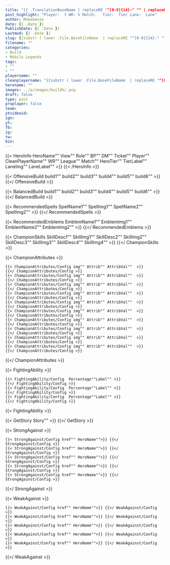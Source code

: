 ```yaml
---
title: "{{ .TranslationBaseName | replaceRE "^[0-9]{14}-" "" | replaceRE "-" " " | title }}"
post_highlight: "Player:  † WR: % Match:   Tier:  Tier Lane:  Lane"
author: MobaGenie
date: {{ .Date }}
PublishDate: {{ .Date }}
Lastmod: {{ .Date }}
slug: {{substr ( lower .File.BaseFileName  | replaceRE "^[0-9]{14}-" "" | replaceRE "," "") 0 80 }}
filename: ""
categories: 
- Build 
- Mobile Legends
tags: 
- ""
- ""
playername: ""
cleanplayername: "{{substr ( lower .File.BaseFileName  | replaceRE "^[0-9]{14}-" "" | replaceRE "," "") 0 80 }}"
heroname: ""
images: ../p/images/buildk/.png
draft: false
type: post
proplayer: false
team: 
ytvideoid: 
ign: 
yt: 
fb: 
ig: 
tw: 
bio: 
---
```


{{< HeroInfo HeroName"" View"" Role"" BP"" DM"" Ticket"" Player"" CleanPlayerName"" WR"" League"" Match"" HeroTier"" TierLabel"" LaneImg"" LaneLabel"" >}} {{< /HeroInfo >}}
 
{{< OffensiveBuild build1""  build2"" build3"" build4"" build5"" build6"" >}} {{</ OffensiveBuild >}}  

{{< BalancedBuild build1""  build2"" build3"" build4"" build5"" build6"" >}} {{</ BalancedBuild >}}  

{{< RecommendedSpells SpellName1"" SpellImg1"" SpellName2"" SpellImg2"" >}} {{</ RecommendedSpells >}}   

{{< RecommendedEmblems EmblemName1"" EmblemImg1"" EmblemName2"" EmblemImg2"" >}} {{</ RecommendedEmblems >}}   

{{< ChampionSkills SkillDesc1"" SkillImg1""  SkillDesc2"" SkillImg2""  SkillDesc3"" SkillImg3""  SkillDesc4"" SkillImg4""  >}} {{</ ChampionSkills >}}
	

{{< ChampionAttributes >}}

	{{< ChampionAttributes/Config img"" Attrib"" AttribVal""  >}} 
	{{</ ChampionAttributes/Config >}}
	{{< ChampionAttributes/Config img"" Attrib"" AttribVal""  >}} 
	{{</ ChampionAttributes/Config >}}
	{{< ChampionAttributes/Config img"" Attrib"" AttribVal""  >}} 
	{{</ ChampionAttributes/Config >}}
	{{< ChampionAttributes/Config img"" Attrib"" AttribVal""  >}} 
	{{</ ChampionAttributes/Config >}}
	{{< ChampionAttributes/Config img"" Attrib"" AttribVal""  >}} 
	{{</ ChampionAttributes/Config >}}
	{{< ChampionAttributes/Config img"" Attrib"" AttribVal""  >}} 
	{{</ ChampionAttributes/Config >}}
	{{< ChampionAttributes/Config img"" Attrib"" AttribVal""  >}} 
	{{</ ChampionAttributes/Config >}}
	{{< ChampionAttributes/Config img"" Attrib"" AttribVal""  >}} 
	{{</ ChampionAttributes/Config >}}
	{{< ChampionAttributes/Config img"" Attrib"" AttribVal""  >}} 
	{{</ ChampionAttributes/Config >}}
	{{< ChampionAttributes/Config img"" Attrib"" AttribVal""  >}} 
	{{</ ChampionAttributes/Config >}}
	
	
{{</ ChampionAttributes >}}


{{< FightingAbility >}}

	{{< FightingAbility/Config  Percentage""Label"" >}} 
	{{</ FightingAbility/Config >}}		
	{{< FightingAbility/Config  Percentage""Label"" >}} 
	{{</ FightingAbility/Config >}}
	{{< FightingAbility/Config  Percentage""Label"" >}} 
	{{</ FightingAbility/Config >}}
	
{{< FightingAbility >}}

{{< GetStory Story"" >}}  {{</ GetStory >}}

{{< StrongAgainst >}}

	{{< StrongAgainst/Config href"" HeroName"">}} {{</ StrongAgainst/Config >}}
	{{< StrongAgainst/Config href"" HeroName"">}} {{</ StrongAgainst/Config >}}
	{{< StrongAgainst/Config href"" HeroName"">}} {{</ StrongAgainst/Config >}}
	{{< StrongAgainst/Config href"" HeroName"">}} {{</ StrongAgainst/Config >}}
	{{< StrongAgainst/Config href"" HeroName"">}} {{</ StrongAgainst/Config >}}
	
{{</ StrongAgainst >}}

{{< WeakAgainst >}}

	{{< WeakAgainst/Config href"" HeroName"">}} {{</ WeakAgainst/Config >}}
	{{< WeakAgainst/Config href"" HeroName"">}} {{</ WeakAgainst/Config >}}
	{{< WeakAgainst/Config href"" HeroName"">}} {{</ WeakAgainst/Config >}}
	{{< WeakAgainst/Config href"" HeroName"">}} {{</ WeakAgainst/Config >}}
	{{< WeakAgainst/Config href"" HeroName"">}} {{</ WeakAgainst/Config >}}
	
{{</ WeakAgainst >}}


